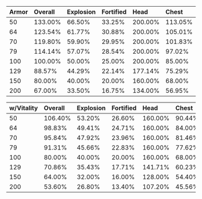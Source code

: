 |Armor|Overall|Explosion|Fortified|Head|Chest|Arm|Leg|
|:-|:-|:-|:-|:-|:-|:-|:-|
|50|133.00%|66.50%|33.25%|200.00%|113.05%|93.10%|106.40%|
|64|123.54%|61.77%|30.88%|200.00%|105.01%|86.47%|98.83%|
|70|119.80%|59.90%|29.95%|200.00%|101.83%|83.86%|95.84%|
|79|114.14%|57.07%|28.54%|200.00%|97.02%|79.90%|91.31%|
|100|100.00%|50.00%|25.00%|200.00%|85.00%|70.00%|80.00%|
|129|88.57%|44.29%|22.14%|177.14%|75.29%|62.00%|70.86%|
|150|80.00%|40.00%|20.00%|160.00%|68.00%|56.00%|64.00%|
|200|67.00%|33.50%|16.75%|134.00%|56.95%|46.90%|53.60%|

|w/Vitality|Overall|Explosion|Fortified|Head|Chest|Arm|Leg|
|:-|:-|:-|:-|:-|:-|:-|:-|
|50|106.40%|53.20%|26.60%|160.00%|90.44%|74.48%|85.12%|
|64|98.83%|49.41%|24.71%|160.00%|84.00%|69.18%|79.06%|
|70|95.84%|47.92%|23.96%|160.00%|81.46%|67.09%|76.67%|
|79|91.31%|45.66%|22.83%|160.00%|77.62%|63.92%|73.05%|
|100|80.00%|40.00%|20.00%|160.00%|68.00%|56.00%|64.00%|
|129|70.86%|35.43%|17.71%|141.71%|60.23%|49.60%|56.69%|
|150|64.00%|32.00%|16.00%|128.00%|54.40%|44.80%|51.20%|
|200|53.60%|26.80%|13.40%|107.20%|45.56%|37.52%|42.88%|